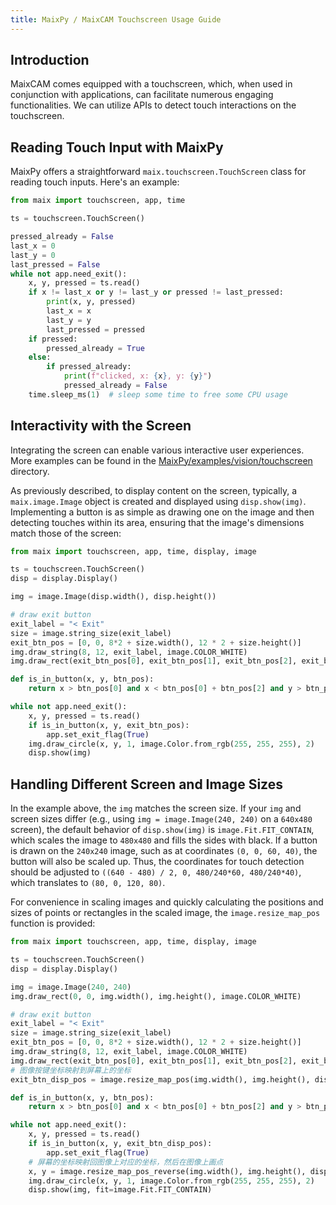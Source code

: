 ```yaml
---
title: MaixPy / MaixCAM Touchscreen Usage Guide
---
```


## Introduction

MaixCAM comes equipped with a touchscreen, which, when used in conjunction with applications, can facilitate numerous engaging functionalities. We can utilize APIs to detect touch interactions on the touchscreen.

## Reading Touch Input with MaixPy

MaixPy offers a straightforward `maix.touchscreen.TouchScreen` class for reading touch inputs. Here's an example:

```python
from maix import touchscreen, app, time

ts = touchscreen.TouchScreen()

pressed_already = False
last_x = 0
last_y = 0
last_pressed = False
while not app.need_exit():
    x, y, pressed = ts.read()
    if x != last_x or y != last_y or pressed != last_pressed:
        print(x, y, pressed)
        last_x = x
        last_y = y
        last_pressed = pressed
    if pressed:
        pressed_already = True
    else:
        if pressed_already:
            print(f"clicked, x: {x}, y: {y}")
            pressed_already = False
    time.sleep_ms(1)  # sleep some time to free some CPU usage
```

## Interactivity with the Screen

Integrating the screen can enable various interactive user experiences. More examples can be found in the [MaixPy/examples/vision/touchscreen](https://github.com/sipeed/MaixPy) directory.

As previously described, to display content on the screen, typically, a `maix.image.Image` object is created and displayed using `disp.show(img)`. Implementing a button is as simple as drawing one on the image and then detecting touches within its area, ensuring that the image's dimensions match those of the screen:

```python
from maix import touchscreen, app, time, display, image

ts = touchscreen.TouchScreen()
disp = display.Display()

img = image.Image(disp.width(), disp.height())

# draw exit button
exit_label = "< Exit"
size = image.string_size(exit_label)
exit_btn_pos = [0, 0, 8*2 + size.width(), 12 * 2 + size.height()]
img.draw_string(8, 12, exit_label, image.COLOR_WHITE)
img.draw_rect(exit_btn_pos[0], exit_btn_pos[1], exit_btn_pos[2], exit_btn_pos[3], image.COLOR_WHITE, 2)

def is_in_button(x, y, btn_pos):
    return x > btn_pos[0] and x < btn_pos[0] + btn_pos[2] and y > btn_pos[1] and y < btn_pos[1] + btn_pos[3]

while not app.need_exit():
    x, y, pressed = ts.read()
    if is_in_button(x, y, exit_btn_pos):
        app.set_exit_flag(True)
    img.draw_circle(x, y, 1, image.Color.from_rgb(255, 255, 255), 2)
    disp.show(img)
```

## Handling Different Screen and Image Sizes

In the example above, the `img` matches the screen size. If your `img` and screen sizes differ (e.g., using `img = image.Image(240, 240)` on a `640x480` screen), the default behavior of `disp.show(img)` is `image.Fit.FIT_CONTAIN`, which scales the image to `480x480` and fills the sides with black. If a button is drawn on the `240x240` image, such as at coordinates `(0, 0, 60, 40)`, the button will also be scaled up. Thus, the coordinates for touch detection should be adjusted to `((640 - 480) / 2, 0, 480/240*60, 480/240*40)`, which translates to `(80, 0, 120, 80)`.

For convenience in scaling images and quickly calculating the positions and sizes of points or rectangles in the scaled image, the `image.resize_map_pos` function is provided:

```python
from maix import touchscreen, app, time, display, image

ts = touchscreen.TouchScreen()
disp = display.Display()

img = image.Image(240, 240)
img.draw_rect(0, 0, img.width(), img.height(), image.COLOR_WHITE)

# draw exit button
exit_label = "< Exit"
size = image.string_size(exit_label)
exit_btn_pos = [0, 0, 8*2 + size.width(), 12 * 2 + size.height()]
img.draw_string(8, 12, exit_label, image.COLOR_WHITE)
img.draw_rect(exit_btn_pos[0], exit_btn_pos[1], exit_btn_pos[2], exit_btn_pos[3],  image.COLOR_WHITE, 2)
# 图像按键坐标映射到屏幕上的坐标
exit_btn_disp_pos = image.resize_map_pos(img.width(), img.height(), disp.width(), disp.height(), image.Fit.FIT_CONTAIN, exit_btn_pos[0], exit_btn_pos[1], exit_btn_pos[2], exit_btn_pos[3])

def is_in_button(x, y, btn_pos):
    return x > btn_pos[0] and x < btn_pos[0] + btn_pos[2] and y > btn_pos[1] and y < btn_pos[1] + btn_pos[3]

while not app.need_exit():
    x, y, pressed = ts.read()
    if is_in_button(x, y, exit_btn_disp_pos):
        app.set_exit_flag(True)
    # 屏幕的坐标映射回图像上对应的坐标，然后在图像上画点
    x, y = image.resize_map_pos_reverse(img.width(), img.height(), disp.width(), disp.height(), image.Fit.FIT_CONTAIN, x, y)
    img.draw_circle(x, y, 1, image.Color.from_rgb(255, 255, 255), 2)
    disp.show(img, fit=image.Fit.FIT_CONTAIN)
```